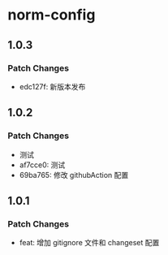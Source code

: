 # norm-config

## 1.0.3

### Patch Changes

- edc127f: 新版本发布

## 1.0.2

### Patch Changes

- 测试
- af7cce0: 测试
- 69ba765: 修改 githubAction 配置

## 1.0.1

### Patch Changes

- feat: 增加 gitignore 文件和 changeset 配置
